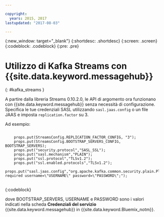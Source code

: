 ```yaml
---

copyright:
  years: 2015, 2017
lastupdated: "2017-08-03"

---
```


{:new_window: target="_blank"}
{:shortdesc: .shortdesc}
{:screen: .screen}
{:codeblock: .codeblock}
{:pre: .pre}

# Utilizzo di Kafka Streams con {{site.data.keyword.messagehub}}
{: #kafka_streams }

A partire dalla libreria Streams 0.10.2.0, le API di argomento ora funzionano con {{site.data.keyword.messagehub}} senza necessità di configurazione. Specifica le tue credenziali SASL utilizzando <code>sasl.jaas.config</code> o un file JAAS e imposta <code>replication.factor</code> su 3.

Ad esempio:

<pre>
<code>
    props.put(StreamsConfig.REPLICATION_FACTOR_CONFIG, "3");
    props.put(StreamsConfig.BOOTSTRAP_SERVERS_CONFIG, BOOTSTRAP_SERVERS);
    props.put("security.protocol","SASL_SSL");
    props.put("sasl.mechanism","PLAIN");
    props.put("ssl.protocol","TLSv1.2");
    props.put("ssl.enabled.protocols","TLSv1.2");
    props.put("sasl.jaas.config","org.apache.kafka.common.security.plain.PlainLoginModule required username=\"USERNAME\" password=\"PASSWORD\";");
</code>
</pre>
{:codeblock}

dove BOOTSTRAP_SERVERS, USERNAME e PASSWORD sono i valori indicati nella scheda **Credenziali del servizio** {{site.data.keyword.messagehub}} in
{{site.data.keyword.Bluemix_notm}}.

<!--
new topic that includes content from existing topics about samples and migration
-->
